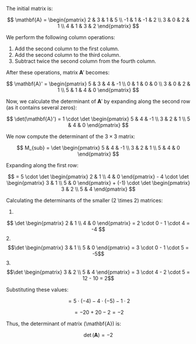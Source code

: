 The initial matrix is:

$$
\mathbf{A} = \begin{pmatrix}
2 & 3 & 1 & 5 \\
-1 & 1 & -1 & 2 \\
3 & 0 & 2 & 1 \\
4 & 1 & 3 & 2
\end{pmatrix}
$$

We perform the following column operations:

1. Add the second column to the first column.
2. Add the second column to the third column.
3. Subtract twice the second column from the fourth column.

After these operations, matrix $\mathbf{A}'$ becomes:

$$
\mathbf{A}' = \begin{pmatrix}
5 & 3 & 4 & -1 \\
0 & 1 & 0 & 0 \\
3 & 0 & 2 & 1 \\
5 & 1 & 4 & 0
\end{pmatrix}
$$

Now, we calculate the determinant of $\mathbf{A}'$ by expanding along the second row (as it contains several zeros):

$$
\det(\mathbf{A}') = 
1 \cdot \det 
\begin{pmatrix} 
5 & 4 & -1 \\ 
3 & 2 & 1 \\ 
5 & 4 & 0 
\end{pmatrix}
$$

We now compute the determinant of the $3 \times 3$ matrix:

$$
M_{sub} =
\det
\begin{pmatrix}
5 & 4 & -1 \\
3 & 2 & 1 \\
5 & 4 & 0
\end{pmatrix}
$$

Expanding along the first row:

$$
= 5 \cdot \det \begin{pmatrix} 2 & 1 \\ 4 & 0 \end{pmatrix} - 4 \cdot \det \begin{pmatrix} 3 & 1 \\ 5 & 0 \end{pmatrix} + (-1) \cdot \det \begin{pmatrix} 3 & 2 \\ 5 & 4 \end{pmatrix}
$$

Calculating the determinants of the smaller \(2 \times 2\) matrices:

1. 
$$
\det 
\begin{pmatrix} 2 & 1 \\ 
4 & 0 \end{pmatrix}
= 2 \cdot 0 - 1 \cdot 4 = -4
$$
2. $$\det \begin{pmatrix} 3 & 1 \\ 5 & 0 \end{pmatrix} = 3 \cdot 0 - 1 \cdot 5 = -5$$
3. $$\det \begin{pmatrix} 3 & 2 \\ 5 & 4 \end{pmatrix} = 3 \cdot 4 - 2 \cdot 5 = 12 - 10 = 2$$

Substituting these values:

$$
= 5 \cdot (-4) - 4 \cdot (-5) - 1 \cdot 2
$$

$$
= -20 + 20 - 2 = -2
$$

Thus, the determinant of matrix \(\mathbf{A}\) is:

$$
\det(\mathbf{A}) = -2
$$
